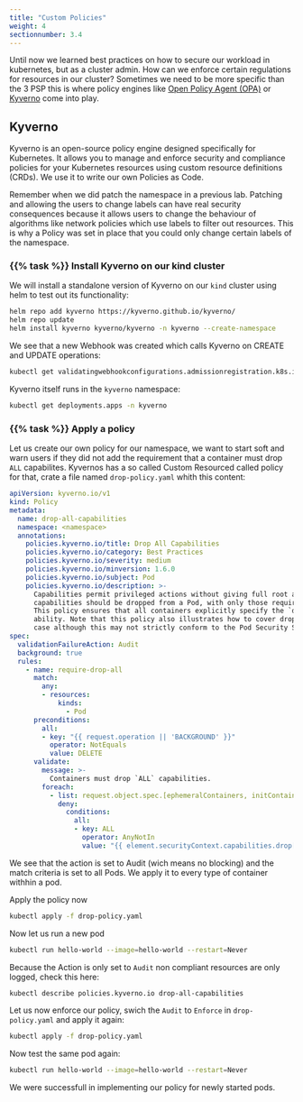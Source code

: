 ```yaml
---
title: "Custom Policies"
weight: 4
sectionnumber: 3.4
---
```


Until now we learned best practices on how to secure our workload in kubernetes, but as a cluster admin. How can we enforce certain regulations for resources in our cluster? Sometimes we need to be more specific than the 3 PSP this is where policy engines like [Open Policy Agent (OPA)](https://www.openpolicyagent.org/) or [Kyverno](https://kyverno.io/) come into play.

## Kyverno

Kyverno is an open-source policy engine designed specifically for Kubernetes. It allows you to manage and enforce security and compliance policies for your Kubernetes resources using custom resource definitions (CRDs). We use it to write our own Policies as Code.

Remember when we did patch the namespace <namespace> in a previous lab. Patching and allowing the users to change labels can have real security consequences because it allows users to change the behaviour of algorithms like network policies which use labels to filter out resources. This is why a Policy was set in place that you could only change certain labels of the <namespace> namespace.

### {{% task %}} Install Kyverno on our kind cluster

We will install a standalone version of Kyverno on our `kind` cluster using helm to test out its functionality:

```bash
helm repo add kyverno https://kyverno.github.io/kyverno/
helm repo update
helm install kyverno kyverno/kyverno -n kyverno --create-namespace
 ```

We see that a new Webhook was created which calls Kyverno on CREATE and UPDATE operations:

```bash
kubectl get validatingwebhookconfigurations.admissionregistration.k8s.io kyverno-policy-validating-webhook-cfg -oyaml
```

Kyverno itself runs in the `kyverno` namespace:

```bash
kubectl get deployments.apps -n kyverno
```

### {{% task %}} Apply a policy

Let us create our own policy for our namespace, we want to start soft and warn users if they did not add the requirement that a container must drop `ALL` capabilites.
Kyvernos has a so called Custom Resourced called policy for that, crate a file named `drop-policy.yaml` whith this content:

```yaml
apiVersion: kyverno.io/v1
kind: Policy
metadata:
  name: drop-all-capabilities
  namespace: <namespace>
  annotations:
    policies.kyverno.io/title: Drop All Capabilities
    policies.kyverno.io/category: Best Practices
    policies.kyverno.io/severity: medium
    policies.kyverno.io/minversion: 1.6.0
    policies.kyverno.io/subject: Pod
    policies.kyverno.io/description: >-
      Capabilities permit privileged actions without giving full root access. All
      capabilities should be dropped from a Pod, with only those required added back.
      This policy ensures that all containers explicitly specify the `drop: ["ALL"]`
      ability. Note that this policy also illustrates how to cover drop entries in any
      case although this may not strictly conform to the Pod Security Standards.
spec:
  validationFailureAction: Audit
  background: true
  rules:
    - name: require-drop-all
      match:
        any:
        - resources:
            kinds:
              - Pod
      preconditions:
        all:
        - key: "{{ request.operation || 'BACKGROUND' }}"
          operator: NotEquals
          value: DELETE
      validate:
        message: >-
          Containers must drop `ALL` capabilities.
        foreach:
          - list: request.object.spec.[ephemeralContainers, initContainers, containers][]
            deny:
              conditions:
                all:
                - key: ALL
                  operator: AnyNotIn
                  value: "{{ element.securityContext.capabilities.drop[].to_upper(@) || `[]` }}"
```

We see that the action is set to Audit (wich means no blocking) and the match criteria is set to all Pods. We apply it to every type of container withhin a pod.

Apply the policy now

```bash
kubectl apply -f drop-policy.yaml
```

Now let us run a new pod

```bash
kubectl run hello-world --image=hello-world --restart=Never
```

Because the Action is only set to `Audit` non compliant resources are only logged, check this here:

```bash
kubectl describe policies.kyverno.io drop-all-capabilities
```

Let us now enforce our policy, swich the `Audit` to `Enforce` in `drop-policy.yaml` and apply it again:

```bash
kubectl apply -f drop-policy.yaml
```

Now test the same pod again:

```bash
kubectl run hello-world --image=hello-world --restart=Never
```

We were successfull in implementing our policy for newly started pods.
